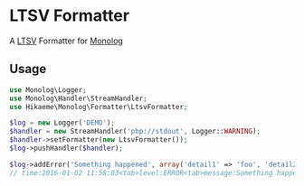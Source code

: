 # LTSV Formatter #

A [LTSV](http://ltsv.org/) Formatter for [Monolog](https://github.com/Seldaek/monolog)

## Usage ##

```php
use Monolog\Logger;
use Monolog\Handler\StreamHandler;
use Hikaeme\Monolog\Formatter\LtsvFormatter;

$log = new Logger('DEMO');
$handler = new StreamHandler('php://stdout', Logger::WARNING);
$handler->setFormatter(new LtsvFormatter());
$log->pushHandler($handler);

$log->addError('Something happened', array('detail1' => 'foo', 'detail2' => 'bar'));
// time:2016-01-02 11:58:03<tab>level:ERROR<tab>message:Something happened<tab>detail1:foo<tab>detail2:bar
```
